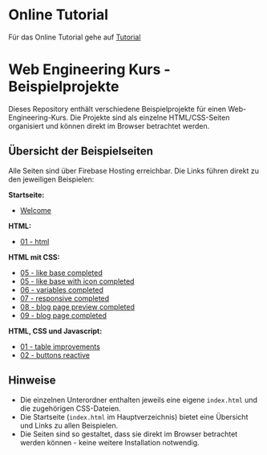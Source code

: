 # Online Tutorial
Für das Online Tutorial gehe auf [Tutorial](https://web-eng-dg.web.app/Doku/book)

# Web Engineering Kurs - Beispielprojekte

Dieses Repository enthält verschiedene Beispielprojekte für einen Web-Engineering-Kurs. Die Projekte sind als einzelne HTML/CSS-Seiten organisiert und können direkt im Browser betrachtet werden.

## Übersicht der Beispielseiten

Alle Seiten sind über Firebase Hosting erreichbar. Die Links führen direkt zu den jeweiligen Beispielen:

**Startseite:**  
  - [Welcome](https://web-eng-dg.web.app/index.html)

**HTML:**  
  - [01 - html](https://web-eng-dg.web.app/01_html/index.html)

**HTML mit CSS:**

  - [05 - like base completed](https://web-eng-dg.web.app/02_html_css/05_like_base_complete/index.html)
  - [05 - like base with icon completed](https://web-eng-dg.web.app/02_html_css/05_like_with_icon/index.html)
  - [06 - variables completed](https://web-eng-dg.web.app/02_html_css/06_variables/index.html)
  - [07 - responsive completed](https://web-eng-dg.web.app/02_html_css/07_responsive/index.html)
  - [08 - blog page preview completed](https://web-eng-dg.web.app/02_html_css/08_blog_page_preview/index.html)
  - [09 - blog page completed](https://web-eng-dg.web.app/02_html_css/09_blog_page_completed/index.html)


**HTML, CSS und Javascript:**

- [01 - table improvements](https://web-eng-dg.web.app/03_javascript/01_tableImprovements/index.html)
- [02 - buttons reactive](https://web-eng-dg.web.app/03_javascript/02_buttonReactive/index.html)

## Hinweise

- Die einzelnen Unterordner enthalten jeweils eine eigene `index.html` und die zugehörigen CSS-Dateien.
- Die Startseite (`index.html` im Hauptverzeichnis) bietet eine Übersicht und Links zu allen Beispielen.
- Die Seiten sind so gestaltet, dass sie direkt im Browser betrachtet werden können - keine weitere Installation notwendig.
